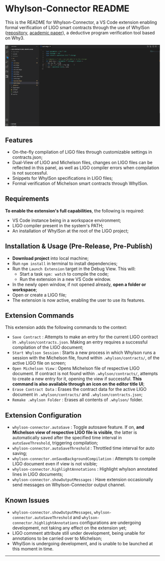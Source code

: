 # Whylson-Connector README

This is the README for Whylson-Connector, a VS Code extension enabling formal verification of LIGO smart contracts through the use of WhylSon ([repository](https://gitlab.com/releaselab/fresco/whylson), [academic paper](https://arxiv.org/abs/2005.14650)), a deductive program verification tool based on Why3.

![usage gif](/resources/features1.gif)

## Features

+ On-the-fly compilation of LIGO files through customizable settings in contracts.json;
+ Dual-View of LIGO and Michelson files, changes on LIGO files can be reflected in this panel, as well as LIGO compiler errors when compilation is not successful.
+ Snippets for WhylSon specifications in LIGO files;
+ Formal verification of Michelson smart contracts through WhylSon.

## Requirements

**To enable the extension's full capabilities**, the following is required:

+ VS Code instance being in a workspace environment;
+ LIGO compiler present in the system's PATH;
+ An installation of WhylSon at the root of the LIGO project;

## Installation & Usage (Pre-Release, Pre-Publish)

+ **Download project** into local machine;
+ Run `npm install` in terminal to install dependencies;
+ Run the `Launch Extension` target in the Debug View. This will:
	+ Start a task `npm: watch` to compile the code;
	+ Run the extension in a new VS Code window.
+ In the newly open window, if not opened already, **open a folder or workspace**;
+ Open or create a LIGO file;
+ The extension is now active, enabling the user to use its features.

## Extension Commands

This extension adds the following commands to the context:

+ `Save Contract` : Attempts to make an entry for the current LIGO contract in `.whylson/contracts.json`. Making an entry requires a successful compilation of the LIGO document;
+ `Start Whylson Session` : Starts a new process in which Whylson runs a session with the Michelson file, found within `.whylson/contracts/`, of the active LIGO file on screen;
+ `Open Michelson View` : Opens Michelson file of respective LIGO document. If contract is not found within `.whylson/contracts/`, attempts to create a new entry for it, opening the view if successful. **This command is also available through an icon on the editor title UI**;
+ `Erase Contract Data` : Erases the contract data for the active LIGO document in `.whylson/contracts/` and `.whylson/contracts.json`;
+ `Remake .whylson Folder` : Erases all contents of `.whylson/` folder.

## Extension Configuration

+ `whylson-connector.autoSave` : Toggle autosave feature. If on, **and Michelson view of respective LIGO file is visible**, the latter is automatically saved after the specified time interval in `autoSaveThreshold`, triggering compilation;
+ `whylson-connector.autoSaveThreshold` : Throttled time interval for auto saving;
+ `whylson-connector.onSaveBackgroundCompilation` : Attempts to compile LIGO document even if view is not visible;
+ `whylson-connector.highlightAnnotations` : Highlight whylson annotated lines in LIGO documents;
+ `whylson-connector.showOutputMessages` : Have extension occasionally send messages on Whylson-Connector output channel.

## Known Issues

+ `whylson-connector.showOutputMessages`, `whylson-connector.autoSaveThreshold` and `whylson-connector.highlightAnnotations` configurations are undergoing development, not taking any effect on the extension yet;
+ LIGO comment attribute still under development, being unable for annotations to be carried over to Michelson;
+ WhylSon is undergoing development, and is unable to be launched at this moment in time.

---
